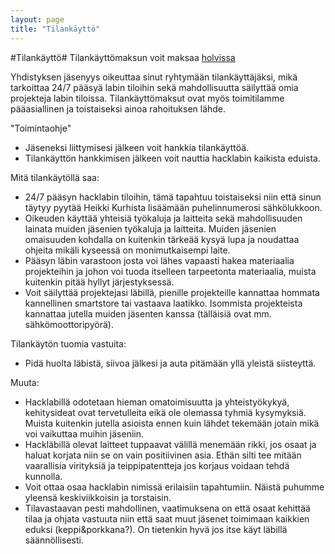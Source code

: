 ```yaml
---
layout: page
title: "Tilankäyttö"
---
```

#Tilankäyttö#
Tilankäyttömaksun voit maksaa <a href="https://holvi.com/shop/hacklabmikkeli/">holvissa</a>

Yhdistyksen jäsenyys oikeuttaa sinut ryhtymään tilankäyttäjäksi, mikä tarkoittaa 24/7 pääsyä labin tiloihin sekä mahdollisuutta säilyttää omia projekteja labin tiloissa. Tilankäyttömaksut ovat myös toimitilamme pääasiallinen ja toistaiseksi ainoa rahoituksen lähde.

"Toimintaohje"
* Jäseneksi liittymisesi jälkeen voit hankkia tilankäyttöä.
* Tilankäyttön hankkimisen jälkeen voit nauttia hacklabin kaikista eduista.

Mitä tilankäytöllä saa:
* 24/7 pääsyn hacklabin tiloihin, tämä tapahtuu toistaiseksi niin että sinun täytyy pyytää Heikki Kurhista lisäämään puhelinnumerosi sähkölukkoon.
* Oikeuden käyttää yhteisiä työkaluja ja laitteita sekä mahdollisuuden lainata muiden jäsenien työkaluja ja laitteita. Muiden jäsenien omaisuuden kohdalla on kuitenkin tärkeää kysyä lupa ja noudattaa ohjeita mikäli kyseessä on monimutkaisempi laite.
* Pääsyn läbin varastoon josta voi lähes vapaasti hakea materiaalia projekteihin ja johon voi tuoda itselleen tarpeetonta materiaalia, muista kuitenkin pitää hyllyt järjestyksessä.
* Voit säilyttää projektejasi läbillä, pienille projekteille kannattaa hommata kannellinen smartstore tai vastaava laatikko. Isommista projekteista kannattaa jutella muiden jäsenten kanssa (tälläisiä ovat mm. sähkömoottoripyörä).


Tilankäytön tuomia vastuita:
* Pidä huolta läbistä, siivoa jälkesi ja auta pitämään yllä yleistä siisteyttä.

Muuta:
* Hacklabillä odotetaan hieman omatoimisuutta ja yhteistyökykyä, kehitysideat ovat tervetulleita eikä ole olemassa tyhmiä kysymyksiä. Muista kuitenkin jutella asioista ennen kuin lähdet tekemään jotain mikä voi vaikuttaa muihin jäseniin.
* Hackläbillä olevat laitteet tuppaavat välillä menemään rikki, jos osaat ja haluat korjata niin se on vain positiivinen asia. Ethän silti tee mitään vaarallisia virityksiä ja teippipatentteja jos korjaus voidaan tehdä kunnolla.
* Voit ottaa osaa hacklabin nimissä erilaisiin tapahtumiin. Näistä puhumme yleensä keskiviikkoisin ja torstaisin.
* Tilavastaavan pesti mahdollinen, vaatimuksena on että osaat kehittää tilaa ja ohjata vastuuta niin että saat muut jäsenet toimimaan kaikkien eduksi (keppi&porkkana?). On tietenkin hyvä jos itse käyt läbillä säännöllisesti.
